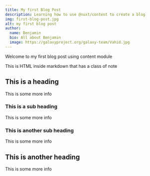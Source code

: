 ```yaml
---
title: My first Blog Post
description: Learning how to use @nuxt/content to create a blog
img: first-blog-post.jpg
alt: my first blog post
author:
  name: Benjamin
  bio: All about Benjamin
  image: https://galaxyproject.org/galaxy-team/Vahid.jpg
---
```


Welcome to my first blog post using content module

<div class="bg-blue-500 text-white p-4 mb-4">
  This is HTML inside markdown that has a class of note
</div>

<info-box>
  <template #info-box>
    This is a vue component inside markdown using slots
  </template>
</info-box>


## This is a heading

This is some more info

### This is a sub heading

This is some more info

### This is another sub heading

This is some more info

## This is another heading

This is some more info
